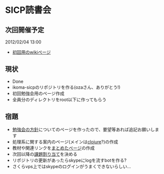 #  SICP読書会

## 次回開催予定
2012/02/04 13:00

* [初回用のwikiページ](https://github.com/sicp/ikoma-sicp/wiki/20120204)

## 現状
* Done
 * ikoma-sicpのリポジトリを作る(ozaさん、ありがとう!)
 * 初回勉強会用のページ作成
 * 全員分のディレクトリをroot以下に作ってもらう

## 宿題
* [勉強会の方針](https://github.com/sicp/ikoma-sicp/wiki/方針)についてのページを作ったので、要望等あれば追記お願いします
* 処理系に関する案内のページ(メインは[clojure](https://github.com/sicp/ikoma-sicp/wiki/Clojure)?)の作成
* 教材や関連リンクを[まとめたページ](https://github.com/sicp/ikoma-sicp/wiki/SICP)の作成
* 次回以降の[課題割り当て](https://github.com/sicp/ikoma-sicp/wiki/Assignments)を決める
* リポジトリの更新があったらskypeにlogを流すbotを作る?
 * さくらvps上ではskypeのログインがうまくできないらしい...
